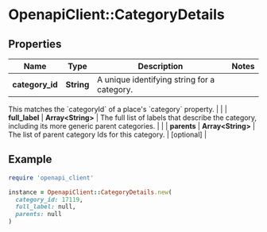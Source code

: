 # OpenapiClient::CategoryDetails

## Properties

| Name | Type | Description | Notes |
| ---- | ---- | ----------- | ----- |
| **category_id** | **String** | A unique identifying string for a category. 

This matches the &#x60;categoryId&#x60; of a place&#39;s &#x60;category&#x60; property.
 |  |
| **full_label** | **Array&lt;String&gt;** | The full list of labels that describe the category, including its more generic parent categories.  |  |
| **parents** | **Array&lt;String&gt;** | The list of parent category Ids for this category.  | [optional] |

## Example

```ruby
require 'openapi_client'

instance = OpenapiClient::CategoryDetails.new(
  category_id: 17119,
  full_label: null,
  parents: null
)
```

